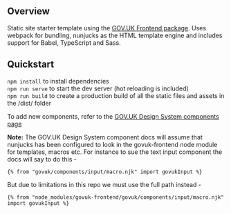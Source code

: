 ## Overview

Static site starter template using the [GOV.UK Frontend package](https://frontend.design-system.service.gov.uk/#gov-uk-frontend). Uses webpack for bundling, nunjucks as the HTML template engine and includes support for Babel, TypeScript and Sass.

## Quickstart

`npm install` to install dependencies  
`npm run serve` to start the dev server (hot reloading is included)  
`npm run build` to create a production build of all the static files and assets in the /dist/ folder

To add new components, refer to the [GOV.UK Design System components page](https://design-system.service.gov.uk/components/)

<strong>Note:</strong> The GOV.UK Design System component docs will assume that nunjucks has been configured to look in the govuk-frontend node module for templates, macros etc. For instance to sue the text input component the docs will say to do this -

```{% from "govuk/components/input/macro.njk" import govukInput %}```

But due to limitations in this repo we must use the full path instead -

```{% from "node_modules/govuk-frontend/govuk/components/input/macro.njk" import govukInput %}```